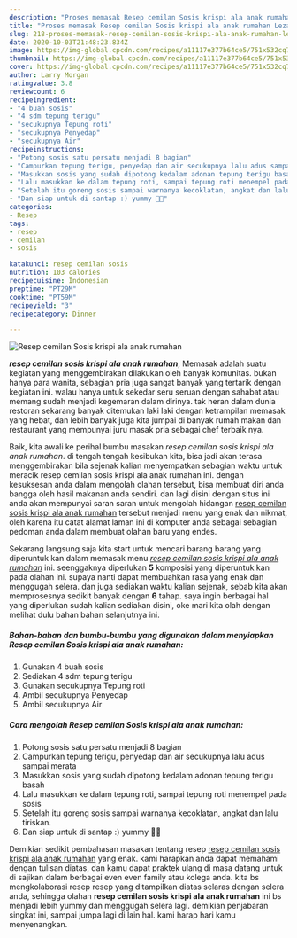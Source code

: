 ```yaml
---
description: "Proses memasak Resep cemilan Sosis krispi ala anak rumahan Lezat"
title: "Proses memasak Resep cemilan Sosis krispi ala anak rumahan Lezat"
slug: 218-proses-memasak-resep-cemilan-sosis-krispi-ala-anak-rumahan-lezat
date: 2020-10-03T21:48:23.834Z
image: https://img-global.cpcdn.com/recipes/a11117e377b64ce5/751x532cq70/resep-cemilan-sosis-krispi-ala-anak-rumahan-foto-resep-utama.jpg
thumbnail: https://img-global.cpcdn.com/recipes/a11117e377b64ce5/751x532cq70/resep-cemilan-sosis-krispi-ala-anak-rumahan-foto-resep-utama.jpg
cover: https://img-global.cpcdn.com/recipes/a11117e377b64ce5/751x532cq70/resep-cemilan-sosis-krispi-ala-anak-rumahan-foto-resep-utama.jpg
author: Larry Morgan
ratingvalue: 3.8
reviewcount: 6
recipeingredient:
- "4 buah sosis"
- "4 sdm tepung terigu"
- "secukupnya Tepung roti"
- "secukupnya Penyedap"
- "secukupnya Air"
recipeinstructions:
- "Potong sosis satu persatu menjadi 8 bagian"
- "Campurkan tepung terigu, penyedap dan air secukupnya lalu adus sampai merata"
- "Masukkan sosis yang sudah dipotong kedalam adonan tepung terigu basah"
- "Lalu masukkan ke dalam tepung roti, sampai tepung roti menempel pada sosis"
- "Setelah itu goreng sosis sampai warnanya kecoklatan, angkat dan lalu tiriskan."
- "Dan siap untuk di santap :) yummy 🤤🤤"
categories:
- Resep
tags:
- resep
- cemilan
- sosis

katakunci: resep cemilan sosis 
nutrition: 103 calories
recipecuisine: Indonesian
preptime: "PT29M"
cooktime: "PT59M"
recipeyield: "3"
recipecategory: Dinner

---
```



![Resep cemilan Sosis krispi ala anak rumahan](https://img-global.cpcdn.com/recipes/a11117e377b64ce5/751x532cq70/resep-cemilan-sosis-krispi-ala-anak-rumahan-foto-resep-utama.jpg)

<b><i>resep cemilan sosis krispi ala anak rumahan</i></b>, Memasak adalah suatu kegiatan yang menggembirakan dilakukan oleh banyak komunitas. bukan hanya para wanita, sebagian pria juga sangat banyak yang tertarik dengan kegiatan ini. walau hanya untuk sekedar seru seruan dengan sahabat atau memang sudah menjadi kegemaran dalam dirinya. tak heran dalam dunia restoran sekarang banyak ditemukan laki laki dengan ketrampilan memasak yang hebat, dan lebih banyak juga kita jumpai di banyak rumah makan dan restaurant yang mempunyai juru masak pria sebagai chef terbaik nya.

Baik, kita awali ke perihal bumbu masakan <i>resep cemilan sosis krispi ala anak rumahan</i>. di tengah tengah kesibukan kita, bisa jadi akan terasa menggembirakan bila sejenak kalian menyempatkan sebagian waktu untuk meracik resep cemilan sosis krispi ala anak rumahan ini. dengan kesuksesan anda dalam mengolah olahan tersebut, bisa membuat diri anda bangga oleh hasil makanan anda sendiri. dan lagi disini dengan situs ini anda akan mempunyai saran saran untuk mengolah hidangan <u>resep cemilan sosis krispi ala anak rumahan</u> tersebut menjadi menu yang enak dan nikmat, oleh karena itu catat alamat laman ini di komputer anda sebagai sebagian pedoman anda dalam membuat olahan baru yang endes.




Sekarang langsung saja kita start untuk mencari barang barang yang diperuntuk kan dalam memasak menu <u><i>resep cemilan sosis krispi ala anak rumahan</i></u> ini. seenggaknya diperlukan <b>5</b> komposisi yang diperuntuk kan pada olahan ini. supaya nanti dapat membuahkan rasa yang enak dan menggugah selera. dan juga sediakan waktu kalian sejenak, sebab kita akan memprosesnya sedikit banyak dengan <b>6</b> tahap. saya ingin berbagai hal yang diperlukan sudah kalian sediakan disini, oke mari kita olah dengan melihat dulu bahan bahan selanjutnya ini.

<!--inarticleads1-->

##### Bahan-bahan dan bumbu-bumbu yang digunakan dalam menyiapkan Resep cemilan Sosis krispi ala anak rumahan:

1. Gunakan 4 buah sosis
1. Sediakan 4 sdm tepung terigu
1. Gunakan secukupnya Tepung roti
1. Ambil secukupnya Penyedap
1. Ambil secukupnya Air




<!--inarticleads2-->

##### Cara mengolah Resep cemilan Sosis krispi ala anak rumahan:

1. Potong sosis satu persatu menjadi 8 bagian
1. Campurkan tepung terigu, penyedap dan air secukupnya lalu adus sampai merata
1. Masukkan sosis yang sudah dipotong kedalam adonan tepung terigu basah
1. Lalu masukkan ke dalam tepung roti, sampai tepung roti menempel pada sosis
1. Setelah itu goreng sosis sampai warnanya kecoklatan, angkat dan lalu tiriskan.
1. Dan siap untuk di santap :) yummy 🤤🤤




Demikian sedikit pembahasan masakan tentang resep <u>resep cemilan sosis krispi ala anak rumahan</u> yang enak. kami harapkan anda dapat memahami dengan tulisan diatas, dan kamu dapat praktek ulang di masa datang untuk di sajikan dalam berbagai even even family atau kolega anda. kita bs mengkolaborasi resep resep yang ditampilkan diatas selaras dengan selera anda, sehingga olahan <b>resep cemilan sosis krispi ala anak rumahan</b> ini bs menjadi lebih yummy dan menggugah selera lagi. demikian penjabaran singkat ini, sampai jumpa lagi di lain hal. kami harap hari kamu menyenangkan.
